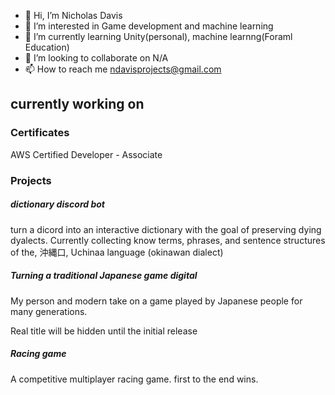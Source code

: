 - 👋 Hi, I’m Nicholas Davis
- 👀 I’m interested in Game development and machine learning
- 🌱 I’m currently learning Unity(personal), machine learnng(Foraml Education)
- 💞️ I’m looking to collaborate on N/A
- 📫 How to reach me ndavisprojects@gmail.com

## currently working on

### Certificates

AWS Certified Developer - Associate

### Projects

##### dictionary discord bot
turn a dicord into an interactive dictionary with the goal of preserving dying dyalects. Currently collecting know terms, phrases, and sentence structures of the, 沖縄口, Uchinaa language (okinawan dialect)

##### Turning a traditional Japanese game digital
My person and modern take on a game played by Japanese people for many generations. 

Real title will be hidden until the initial release

##### Racing game
A competitive multiplayer racing game. first to the end wins. 



<!---
DavisNicholas04/DavisNicholas04 is a ✨ special ✨ repository because its `README.md` (this file) appears on your GitHub profile.
You can click the Preview link to take a look at your changes.
--->
